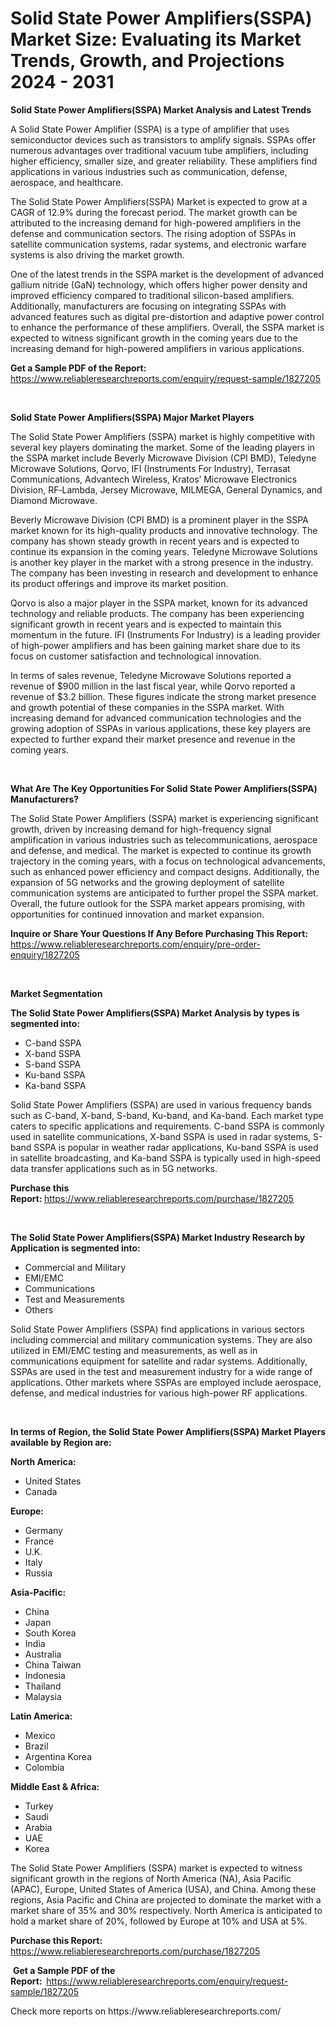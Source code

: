 <p><h1>Solid State Power Amplifiers(SSPA) Market Size: Evaluating its Market Trends, Growth, and Projections 2024 - 2031</h1></p><p><strong>Solid State Power Amplifiers(SSPA) Market Analysis and Latest Trends</strong></p>
<p><p>A Solid State Power Amplifier (SSPA) is a type of amplifier that uses semiconductor devices such as transistors to amplify signals. SSPAs offer numerous advantages over traditional vacuum tube amplifiers, including higher efficiency, smaller size, and greater reliability. These amplifiers find applications in various industries such as communication, defense, aerospace, and healthcare.</p><p>The Solid State Power Amplifiers(SSPA) Market is expected to grow at a CAGR of 12.9% during the forecast period. The market growth can be attributed to the increasing demand for high-powered amplifiers in the defense and communication sectors. The rising adoption of SSPAs in satellite communication systems, radar systems, and electronic warfare systems is also driving the market growth.</p><p>One of the latest trends in the SSPA market is the development of advanced gallium nitride (GaN) technology, which offers higher power density and improved efficiency compared to traditional silicon-based amplifiers. Additionally, manufacturers are focusing on integrating SSPAs with advanced features such as digital pre-distortion and adaptive power control to enhance the performance of these amplifiers. Overall, the SSPA market is expected to witness significant growth in the coming years due to the increasing demand for high-powered amplifiers in various applications.</p></p>
<p><strong>Get a Sample PDF of the Report:&nbsp;</strong> <a href="https://www.reliableresearchreports.com/enquiry/request-sample/1827205">https://www.reliableresearchreports.com/enquiry/request-sample/1827205</a></p>
<p>&nbsp;</p>
<p><strong>Solid State Power Amplifiers(SSPA) Major Market Players</strong></p>
<p><p>The Solid State Power Amplifiers (SSPA) market is highly competitive with several key players dominating the market. Some of the leading players in the SSPA market include Beverly Microwave Division (CPI BMD), Teledyne Microwave Solutions, Qorvo, IFI (Instruments For Industry), Terrasat Communications, Advantech Wireless, Kratos’ Microwave Electronics Division, RF‐Lambda, Jersey Microwave, MILMEGA, General Dynamics, and Diamond Microwave.</p><p>Beverly Microwave Division (CPI BMD) is a prominent player in the SSPA market known for its high-quality products and innovative technology. The company has shown steady growth in recent years and is expected to continue its expansion in the coming years. Teledyne Microwave Solutions is another key player in the market with a strong presence in the industry. The company has been investing in research and development to enhance its product offerings and improve its market position.</p><p>Qorvo is also a major player in the SSPA market, known for its advanced technology and reliable products. The company has been experiencing significant growth in recent years and is expected to maintain this momentum in the future. IFI (Instruments For Industry) is a leading provider of high-power amplifiers and has been gaining market share due to its focus on customer satisfaction and technological innovation.</p><p>In terms of sales revenue, Teledyne Microwave Solutions reported a revenue of $900 million in the last fiscal year, while Qorvo reported a revenue of $3.2 billion. These figures indicate the strong market presence and growth potential of these companies in the SSPA market. With increasing demand for advanced communication technologies and the growing adoption of SSPAs in various applications, these key players are expected to further expand their market presence and revenue in the coming years.</p></p>
<p>&nbsp;</p>
<p><strong>What Are The Key Opportunities For Solid State Power Amplifiers(SSPA) Manufacturers?</strong></p>
<p><p>The Solid State Power Amplifiers (SSPA) market is experiencing significant growth, driven by increasing demand for high-frequency signal amplification in various industries such as telecommunications, aerospace and defense, and medical. The market is expected to continue its growth trajectory in the coming years, with a focus on technological advancements, such as enhanced power efficiency and compact designs. Additionally, the expansion of 5G networks and the growing deployment of satellite communication systems are anticipated to further propel the SSPA market. Overall, the future outlook for the SSPA market appears promising, with opportunities for continued innovation and market expansion.</p></p>
<p><strong>Inquire or Share Your Questions If Any Before Purchasing This Report:</strong> <a href="https://www.reliableresearchreports.com/enquiry/pre-order-enquiry/1827205">https://www.reliableresearchreports.com/enquiry/pre-order-enquiry/1827205</a></p>
<p>&nbsp;</p>
<p><strong>Market Segmentation</strong></p>
<p><strong>The Solid State Power Amplifiers(SSPA) Market Analysis by types is segmented into:</strong></p>
<p><ul><li>C-band SSPA</li><li>X-band SSPA</li><li>S-band SSPA</li><li>Ku-band SSPA</li><li>Ka-band SSPA</li></ul></p>
<p><p>Solid State Power Amplifiers (SSPA) are used in various frequency bands such as C-band, X-band, S-band, Ku-band, and Ka-band. Each market type caters to specific applications and requirements. C-band SSPA is commonly used in satellite communications, X-band SSPA is used in radar systems, S-band SSPA is popular in weather radar applications, Ku-band SSPA is used in satellite broadcasting, and Ka-band SSPA is typically used in high-speed data transfer applications such as in 5G networks.</p></p>
<p><strong>Purchase this Report:&nbsp;</strong><a href="https://www.reliableresearchreports.com/purchase/1827205">https://www.reliableresearchreports.com/purchase/1827205</a></p>
<p>&nbsp;</p>
<p><strong>The Solid State Power Amplifiers(SSPA) Market Industry Research by Application is segmented into:</strong></p>
<p><ul><li>Commercial and Military</li><li>EMI/EMC</li><li>Communications</li><li>Test and Measurements</li><li>Others</li></ul></p>
<p><p>Solid State Power Amplifiers (SSPA) find applications in various sectors including commercial and military communication systems. They are also utilized in EMI/EMC testing and measurements, as well as in communications equipment for satellite and radar systems. Additionally, SSPAs are used in the test and measurement industry for a wide range of applications. Other markets where SSPAs are employed include aerospace, defense, and medical industries for various high-power RF applications.</p></p>
<p>&nbsp;</p>
<p><strong>In terms of Region, the Solid State Power Amplifiers(SSPA) Market Players available by Region are:</strong></p>
<p>
    <p> <strong> North America: </strong>
        <ul>
            <li>United States</li>
            <li>Canada</li>
        </ul>
        </p> 
    <p> <strong> Europe: </strong>
        <ul>
            <li>Germany</li>
            <li>France</li>
            <li>U.K.</li>
            <li>Italy</li>
            <li>Russia</li>
        </ul>
        </p> 
    <p> <strong> Asia-Pacific: </strong>
        <ul>
            <li>China</li>
            <li>Japan</li>
            <li>South Korea</li>
            <li>India</li>
            <li>Australia</li>
            <li>China Taiwan</li>
            <li>Indonesia</li>
            <li>Thailand</li>
            <li>Malaysia</li>
        </ul>
        </p> 
    <p> <strong> Latin America: </strong>
        <ul>
            <li>Mexico</li>
            <li>Brazil</li>
            <li>Argentina Korea</li>
            <li>Colombia</li>
        </ul>
        </p> 
    <p> <strong> Middle East & Africa: </strong>
        <ul>
            <li>Turkey</li>
            <li>Saudi</li>
            <li>Arabia</li>
            <li>UAE</li>
            <li>Korea</li>
        </ul>
    </p>
    </p>
<p><p>The Solid State Power Amplifiers (SSPA) market is expected to witness significant growth in the regions of North America (NA), Asia Pacific (APAC), Europe, United States of America (USA), and China. Among these regions, Asia Pacific and China are projected to dominate the market with a market share of 35% and 30% respectively. North America is anticipated to hold a market share of 20%, followed by Europe at 10% and USA at 5%.</p></p>
<p><strong>Purchase this Report: </strong><a href="https://www.reliableresearchreports.com/purchase/1827205">https://www.reliableresearchreports.com/purchase/1827205</a></p>
<p>&nbsp;<strong>Get a Sample PDF of the Report:&nbsp;&nbsp;</strong><a href="https://www.reliableresearchreports.com/enquiry/request-sample/1827205">https://www.reliableresearchreports.com/enquiry/request-sample/1827205</a></p>
<p><strong></strong></p>
<p>Check more reports on https://www.reliableresearchreports.com/</p>